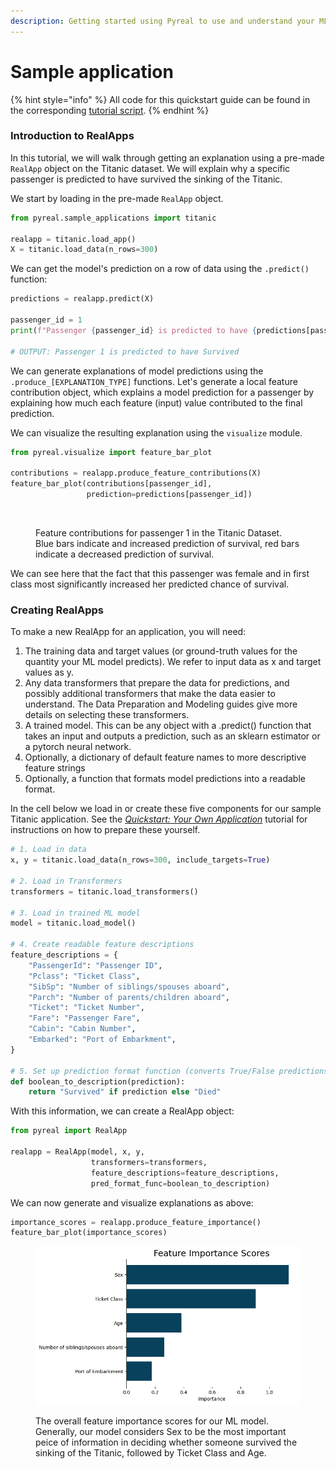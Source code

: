 ```yaml
---
description: Getting started using Pyreal to use and understand your ML model
---
```


# Sample application

{% hint style="info" %}
All code for this quickstart guide can be found in the corresponding [tutorial script](https://github.com/sibyl-dev/pyreal/blob/dev/tutorials/quickstart.ipynb).
{% endhint %}

### Introduction to RealApps

In this tutorial, we will walk through getting an explanation using a pre-made `RealApp` object on the Titanic dataset. We will explain why a specific passenger is predicted to have survived the sinking of the Titanic.

We start by loading in the pre-made `RealApp` object.

```python
from pyreal.sample_applications import titanic

realapp = titanic.load_app()
X = titanic.load_data(n_rows=300)
```

We can get the model's prediction on a row of data using the `.predict()` function:

```python
predictions = realapp.predict(X)

passenger_id = 1
print(f"Passenger {passenger_id} is predicted to have {predictions[passenger_id]}")
      
# OUTPUT: Passenger 1 is predicted to have Survived
```

We can generate explanations of model predictions using the `.produce_[EXPLANATION_TYPE]` functions. Let's generate a local feature contribution object, which explains a model prediction for a passenger by explaining how much each feature (input) value contributed to the final prediction.

We can visualize the resulting explanation using the `visualize` module.

```python
from pyreal.visualize import feature_bar_plot

contributions = realapp.produce_feature_contributions(X)
feature_bar_plot(contributions[passenger_id], 
                 prediction=predictions[passenger_id])
```

<figure><img src="../.gitbook/assets/titanic.png" alt=""><figcaption><p>Feature contributions for passenger 1 in the Titanic Dataset. Blue bars indicate and increased prediction of survival, red bars indicate a decreased prediction of survival.</p></figcaption></figure>

We can see here that the fact that this passenger was female and in first class most significantly increased her predicted chance of survival.

### Creating RealApps

To make a new RealApp for an application, you will need:

1. The training data and target values (or ground-truth values for the quantity your ML model predicts). We refer to input data as x and target values as y.
2. Any data transformers that prepare the data for predictions, and possibly additional transformers that make the data easier to understand. The Data Preparation and Modeling guides give more details on selecting these transformers.
3. A trained model. This can be any object with a .predict() function that takes an input and outputs a prediction, such as an sklearn estimator or a pytorch neural network.
4. Optionally, a dictionary of default feature names to more descriptive feature strings
5. Optionally, a function that formats model predictions into a readable format.

In the cell below we load in or create these five components for our sample Titanic application. See the [_Quickstart: Your Own Application_](quickstart/your-own-application.md) tutorial for instructions on how to prepare these yourself.

```python
# 1. Load in data
x, y = titanic.load_data(n_rows=300, include_targets=True)

# 2. Load in Transformers
transformers = titanic.load_transformers()

# 3. Load in trained ML model
model = titanic.load_model()

# 4. Create readable feature descriptions
feature_descriptions = {
    "PassengerId": "Passenger ID",
    "Pclass": "Ticket Class",
    "SibSp": "Number of siblings/spouses aboard",
    "Parch": "Number of parents/children aboard",
    "Ticket": "Ticket Number",
    "Fare": "Passenger Fare",
    "Cabin": "Cabin Number",
    "Embarked": "Port of Embarkment",
}

# 5. Set up prediction format function (converts True/False predictions to "Survived/Died"
def boolean_to_description(prediction):
    return "Survived" if prediction else "Died"
```

With this information, we can create a RealApp object:

```python
from pyreal import RealApp

realapp = RealApp(model, x, y, 
                  transformers=transformers,
                  feature_descriptions=feature_descriptions,
                  pred_format_func=boolean_to_description)
```

We can now generate and visualize explanations as above:

```python
importance_scores = realapp.produce_feature_importance()
feature_bar_plot(importance_scores)
```

<figure><img src="../.gitbook/assets/titanic_importance.png" alt=""><figcaption><p>The overall feature importance scores for our ML model. Generally, our model considers Sex to be the most important peice of information in deciding whether someone survived the sinking of the Titanic, followed by Ticket Class and Age.</p></figcaption></figure>
